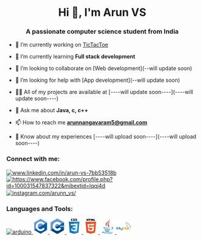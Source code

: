 <h1 align="center">Hi 👋, I'm Arun VS</h1>
<h3 align="center">A passionate computer science student from India</h3>

- 🔭 I’m currently working on [TicTacToe](https://amritacampuschennai-my.sharepoint.com/:u:/g/personal/ch_en_u4cse22161_ch_students_amrita_edu/ERFg1C1Cvv9OlTGVr7-Q2RoB8FmRb3U5TmKeCq5LIkMSRQ?e=9MxXH0)

- 🌱 I’m currently learning **Full stack development**

- 👯 I’m looking to collaborate on [Web development](--will update soon)

- 🤝 I’m looking for help with [App development](--will update soon)

- 👨‍💻 All of my projects are available at [----will update soon----](----will update soon----)

- 💬 Ask me about **Java, c, c++**

- 📫 How to reach me **arunnangavaram5@gmail.com**

- 📄 Know about my experiences [----will upload soon----](----will upload soon----)

<h3 align="left">Connect with me:</h3>
<p align="left">
<a href="https://linkedin.com/in/www.linkedin.com/in/arun-vs-7bb53518b" target="blank"><img align="center" src="https://raw.githubusercontent.com/rahuldkjain/github-profile-readme-generator/master/src/images/icons/Social/linked-in-alt.svg" alt="www.linkedin.com/in/arun-vs-7bb53518b" height="30" width="40" /></a>
<a href="https://fb.com/https://www.facebook.com/profile.php?id=100031547837322&mibextid=lqqj4d" target="blank"><img align="center" src="https://raw.githubusercontent.com/rahuldkjain/github-profile-readme-generator/master/src/images/icons/Social/facebook.svg" alt="https://www.facebook.com/profile.php?id=100031547837322&mibextid=lqqj4d" height="30" width="40" /></a>
<a href="https://instagram.com/instagram.com/arunn_vs/" target="blank"><img align="center" src="https://raw.githubusercontent.com/rahuldkjain/github-profile-readme-generator/master/src/images/icons/Social/instagram.svg" alt="instagram.com/arunn_vs/" height="30" width="40" /></a>
</p>

<h3 align="left">Languages and Tools:</h3>
<p align="left"> <a href="https://www.arduino.cc/" target="_blank" rel="noreferrer"> <img src="https://cdn.worldvectorlogo.com/logos/arduino-1.svg" alt="arduino" width="40" height="40"/> </a> <a href="https://www.cprogramming.com/" target="_blank" rel="noreferrer"> <img src="https://raw.githubusercontent.com/devicons/devicon/master/icons/c/c-original.svg" alt="c" width="40" height="40"/> </a> <a href="https://www.w3schools.com/cpp/" target="_blank" rel="noreferrer"> <img src="https://raw.githubusercontent.com/devicons/devicon/master/icons/cplusplus/cplusplus-original.svg" alt="cplusplus" width="40" height="40"/> </a> <a href="https://www.w3schools.com/css/" target="_blank" rel="noreferrer"> <img src="https://raw.githubusercontent.com/devicons/devicon/master/icons/css3/css3-original-wordmark.svg" alt="css3" width="40" height="40"/> </a> <a href="https://www.w3.org/html/" target="_blank" rel="noreferrer"> <img src="https://raw.githubusercontent.com/devicons/devicon/master/icons/html5/html5-original-wordmark.svg" alt="html5" width="40" height="40"/> </a> <a href="https://www.java.com" target="_blank" rel="noreferrer"> <img src="https://raw.githubusercontent.com/devicons/devicon/master/icons/java/java-original.svg" alt="java" width="40" height="40"/> </a> <a href="https://www.mysql.com/" target="_blank" rel="noreferrer"> <img src="https://raw.githubusercontent.com/devicons/devicon/master/icons/mysql/mysql-original-wordmark.svg" alt="mysql" width="40" height="40"/> </a> </p>
